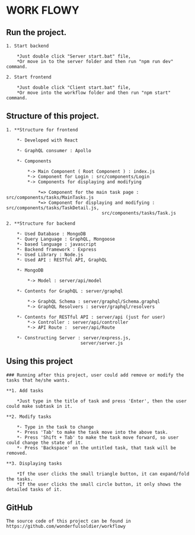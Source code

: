 # WORK FLOWY

## Run the project.

	1. Start backend
		
		*Just double click "Server start.bat" file,
		*Or move in to the server folder and then run "npm run dev" command.

	2. Start frontend
		
		*Just double click "Client start.bat" file,
		*Or move into the workflow folder and then run "npm start" command.

## Structure of this project.

	1. **Structure for frontend

		*- Developed with React

		*- GraphQL consumer : Apollo
		
		*- Components
		
			*-> Main Component ( Root Component ) : index.js
			*-> Component for Login : src/components/Login
			*-> Components for displaying and modifying
		
				*=> Component for the main task page : src/components/tasks/MainTasks.js
				*=> Component for displaying and modifying : src/components/tasks/TaskDetail.js, 
										src/components/tasks/Task.js
	
	2. **Structure for backend

		*- Used Database : MongoDB
		*- Query Language : GraphQL, Mongoose
		*- based language : javascript
		*- Backend framework : Express
		*- Used Library : Node.js
		*- Used API : RESTful API, GraphQL

		*- MongoDB

			*-> Model : server/api/model 

		*- Contents for GraphQL : server/graphql

			*-> GraphQL Schema : server/graphql/Schema.graphql
			*-> GraphQL Resolvers : server/graphql/resolvers

		*- Contents for RESTful API : server/api (just for user)
			*-> Controller : server/api/controller
			*-> API Route :  server/api/Route
		
		*- Constructing Server : server/express.js, 
								server/server.js

## Using this project

	### Running after this project, user could add remove or modify the tasks that he/she wants.

	**1. Add tasks

		*Just type in the title of task and press 'Enter', then the user could make subtask in it.
	
	**2. Modify tasks

		*- Type in the task to change 
		*- Press 'Tab' to make the task move into the above task.
		*- Press 'Shift + Tab' to make the task move forward, so user could change the state of it.
		*- Press 'Backspace' on the untitled task, that task will be removed.

	**3. Displaying tasks

		*If the user clicks the small triangle button, it can expand/fold the tasks.
		*If the user clicks the small circle button, it only shows the detailed tasks of it.

## GitHub

	The source code of this project can be found in https://github.com/wonderfulsoldier/workflowy